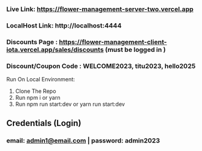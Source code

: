 ### Live Link: https://flower-management-server-two.vercel.app
### LocalHost Link: http://localhost:4444
### Discounts Page : https://flower-management-client-iota.vercel.app/sales/discounts (must be logged in )
### Discount/Coupon Code : WELCOME2023, titu2023, hello2025
Run On Local Environment:
1. Clone The Repo
2. Run npm i or yarn
3. Run npm run start:dev or yarn run start:dev
## Credentials (Login)
### email: admin1@email.com | password: admin2023

